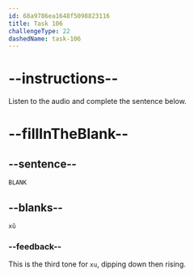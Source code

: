 ```yaml
---
id: 68a9786ea1648f5098823116
title: Task 106
challengeType: 22
dashedName: task-106
---
```


<!-- (Audio) A: xǔ -->

# --instructions--

Listen to the audio and complete the sentence below.

# --fillInTheBlank--

## --sentence--

`BLANK`

## --blanks--

`xǔ`

### --feedback--

This is the third tone for `xu`, dipping down then rising.
